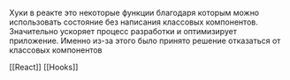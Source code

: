 Хуки в реакте это некоторые функции благодаря которым можно использовать состояние без написания классовых компонентов. Значительно ускоряет процесс разработки и оптимизирует приложение. Именно из-за этого было принято решение отказаться от классовых компонентов

[[React]] [[Hooks]] 